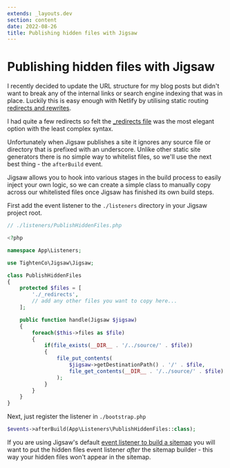 ```yaml
---
extends: _layouts.dev
section: content
date: 2022-08-26
title: Publishing hidden files with Jigsaw
---
```

# Publishing hidden files with Jigsaw

I recently decided to update the URL structure for my blog posts but didn't want to break any of the internal links or search engine indexing that was in place. Luckily this is easy enough with Netlify by utilising static routing [redirects and rewrites](https://docs.netlify.com/routing/redirects/).

I had quite a few redirects so felt the [_redirects file](https://docs.netlify.com/routing/redirects/#syntax-for-the-redirects-file) was the most elegant option with the least complex syntax.

Unfortunately when Jigsaw publishes a site it ignores any source file or directory that is prefixed with an underscore. Unlike other static site generators there is no simple way to whitelist files, so we'll use the next best thing - the `afterBuild` event.

Jigsaw allows you to hook into various stages in the build process to easily inject your own logic, so we can create a simple class to manually copy across our whitelisted files once Jigsaw has finished its own build steps.

First add the event listener to the `./listeners` directory in your Jigsaw project root.

```php
// ./listeners/PublishHiddenFiles.php

<?php

namespace App\Listeners;

use TightenCo\Jigsaw\Jigsaw;

class PublishHiddenFiles
{
    protected $files = [
        './_redirects',
        // add any other files you want to copy here...
    ];

    public function handle(Jigsaw $jigsaw)
    {
        foreach($this->files as $file)
        {
            if(file_exists(__DIR__ . '/../source/' . $file))
            {
                file_put_contents(
                    $jigsaw->getDestinationPath() . '/' . $file,
                    file_get_contents(__DIR__ . '/../source/' . $file)
                );
            }
        }
    }
}
```

Next, just register the listener in `./bootstrap.php`

```php
$events->afterBuild(App\Listeners\PublishHiddenFiles::class);
```

If you are using Jigsaw's default [event listener to build a sitemap](https://jigsaw.tighten.com/docs/event-listeners/#registering-event-listeners-as-classes) you will want to put the hidden files event listener _after_ the sitemap builder - this way your hidden files won't appear in the sitemap.
